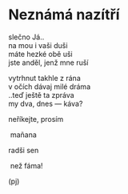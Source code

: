 Neznámá nazítří
===============
  
slečno Já..  
na mou i vaši duši  
máte hezké obě uši  
jste anděl, jenž mne ruší

vytrhnut takhle z rána  
v očích dávaj milé dráma  
..teď ještě ta zpráva  
my dva, dnes — káva?  

neříkejte, prosím

&nbsp;mañana

radši sen

&nbsp;než fáma!

(pj)  
  
